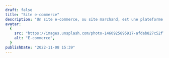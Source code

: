 ```yaml
---
draft: false
title: "Site e-commerce"
description: "Un site e-commerce, ou site marchand, est une plateforme en ligne permettant de vendre des produits ou services. Au-delà de la simple transaction, il offre une expérience d'achat complète à l'utilisateur, allant de la découverte du produit à son achat, en passant par la gestion du panier et le paiement sécurisé. Dans un monde où le commerce digital prend une place prédominante, un site e-commerce efficace est un outil indispensable pour toute entreprise souhaitant étendre sa portée et augmenter ses ventes."
avatar:
  {
    src: "https://images.unsplash.com/photo-1460925895917-afdab827c52f?ixlib=rb-4.0.3&ixid=M3wxMjA3fDB8MHxwaG90by1wYWdlfHx8fGVufDB8fHx8fA%3D%3D&auto=format&fit=crop&w=2426&q=80",
    alt: "E-commerce",
  }
publishDate: "2022-11-08 15:39"
---
```

